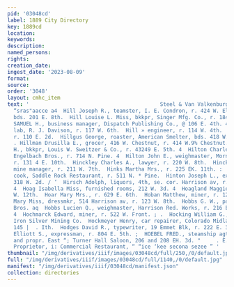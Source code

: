 ```yaml
---
pid: '03048cd'
label: 1889 City Directory
key: 1889cd
location: 
keywords: 
description: 
named_persons: 
rights: 
creation_date: 
ingest_date: '2023-08-09'
format: 
source: 
order: '3048'
layout: cmhc_item
text: '                                          Steel & Van ValkenburghiaPcces ive.
  “sras"aacce a4  Hill Joseph R., teamster, I. E. Condron, r. 424 W. Elm.  Hill Lewis,
  bds. 201 E. 8th.  Hill Louise L. Miss, bkkpr, Singer Mfg. Co., r. 184 W. 6th. "  HILL
  SAMUEL H., business manager, Dispatch Publishing Co., @ 106 E. 4th. 4  Hill William,
  lab, R. J. Davison, r. 117 W. 6th.  Hill » engineer, r. 114 W. 4th.  Hilleary John,
  r. 110 E. 2d.  Hillgus George, roaster, American Smelter, bds. 418 W.%     Chestnut.
  . Hillman Drusilla E., grocer, 416 W. Chestnut, r. 414 W.9% Chestnut. t Hills Clarence
  H., bkkpr, Louis W. Sweitzer & Co., r. 43249 E. 5th. 4  Hilton Charles T., patternmkr,
  Engelbach Bros., r. 714 N. Pine. 4  Hilton John E., weighmaster, Morning Star Scales,
  r. 131 4 E. 10th.  Hinckley Charles A., lawyer, r. 220 W. 8th.  Hinckley Henry W.,
  mine manager, r. 211 W. 7th.  Hinks Martha Mrs., r. 225 EK. 11th. :  Hinnen Frederick,
  cook, Saddle Rock Restaurant, r. 511 N. * Pine.  Hinton Joseph L., expressman, r.
  318 W. 2d. / ‘  Hirsch Adolph, liquors, 4th, se. cor. Harrison av, r. 205 W. 4th.
  4  Hoag Isabella Miss, furnished rooms, 212 W. 3d. 4  Hoagland Maggie Mrs., r. 109
  W. 12th.  Hoar Mary Mrs., r. 629 E. 6th.  Hoban Matthew, miner, r. 123 W. 8th.  Hoban
  Mary Miss, dressmkr, 514 Harrison av, r. 123 W. 8th.  Hobbs G. W., patternmkr, Engelbach
  Bros. aq  Hobbs Lucien Q., weighmaster, Harrison Red. Works, r. 216 E. * Chestnut.
  4  Hochmarck Edward, miner, r. 522 W. Front. ; .  Hocking William G., shift boss,
  Iron Silver Mining Co.  Hockmeyer Henry, car repairer, Colorado Midland Ry., r.
  145 |  . Ith.  Hodges David R., typewriter, 19 Emmet Blk, r. 222 E. 3d.  Hodgkins
  Elliott S., expressman, r. 804 E. 5th. ;  HOEBEL FRED., steamship agt, notary public
  and propr. East “; Turner Hall Saloon, 206 and 208 EH. 3d. "     . E. E. HAYHURST,
  Proprietor, i: Commercial Restaurant, “ “ice ‘kee secona sezee ” '
thumbnail: "/img/derivatives/iiif/images/03048cd/full/250,/0/default.jpg"
full: "/img/derivatives/iiif/images/03048cd/full/1140,/0/default.jpg"
manifest: "/img/derivatives/iiif/03048cd/manifest.json"
collection: directories
---
```

